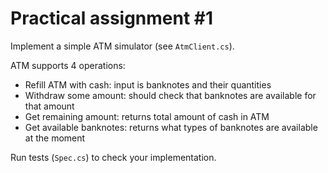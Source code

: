 # Practical assignment #1

Implement a simple ATM simulator (see `AtmClient.cs`).

ATM supports 4 operations:

- Refill ATM with cash: input is banknotes and their quantities
- Withdraw some amount: should check that banknotes are available for that amount
- Get remaining amount: returns total amount of cash in ATM
- Get available banknotes: returns what types of banknotes are available at the moment

Run tests (`Spec.cs`) to check your implementation.
